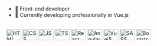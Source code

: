  <div></div>   
 <br/>
   
- 🔭 Front-end developer 
- 🌱 Currently developing professionally in Vue.js
<br/>

  <div>
   <img align="center" alt="HTML" title="HTML" height="30" width="40" src="https://cdn.jsdelivr.net/gh/devicons/devicon/icons/html5/html5-original.svg"/>
   <img align="center" alt="CSS" title="CSS" height="30" width="40" src="https://cdn.jsdelivr.net/gh/devicons/devicon/icons/css3/css3-original.svg"/>
   <img align="center" alt="JS" title="JavaScript" height="30" width="40" src="https://cdn.jsdelivr.net/gh/devicons/devicon/icons/javascript/javascript-original.svg"/>
   <img align="center" alt="TS" title="TypeScript" height="30" width="40" src="https://cdn.jsdelivr.net/gh/devicons/devicon/icons/typescript/typescript-original.svg"/>
   <img align="center" alt="React" title="React" height="30" width="40" src="https://cdn.jsdelivr.net/gh/devicons/devicon/icons/react/react-original.svg"/>
   <img align="center" alt="Angular" title="Angular" height="30" width="40" src="https://cdn.jsdelivr.net/gh/devicons/devicon/icons/angularjs/angularjs-original.svg"/>
    <img align="center" alt="VuejS" title="VueJS" height="30" width="40" src="https://cdn.jsdelivr.net/gh/devicons/devicon/icons/vuejs/vuejs-original.svg"/>
   <img align="center" alt="SASS" title="SASS" height="30" width="40" src="https://cdn.jsdelivr.net/gh/devicons/devicon/icons/sass/sass-original.svg"/>
   <img align="center" alt="Bootstrap" title="Bootstrap" height="30" width="40" src="https://cdn.jsdelivr.net/gh/devicons/devicon/icons/bootstrap/bootstrap-original.svg"/>
   </div>
